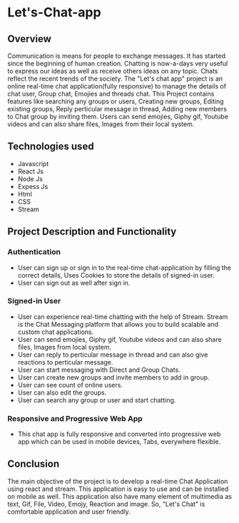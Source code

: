 # Let's-Chat-app
## Overview
Communication is means for people to exchange messages. It has started since the beginning of human creation. Chatting is now-a-days very useful to express our ideas as well as receive others ideas on any topic. Chats reflect the recent trends of the society. The "Let's chat app" project is an online real-time chat application(fully responsive) to manage the details of chat user, Group chat, Emojies and threads chat. This Project contains features like searching any groups or users, Creating new groups, Editing existing groups, Reply perticular message in thread, Adding new members to Chat group by inviting them. Users can send emojies, Giphy gif, Youtube videos and can also share files, Images from their local system. 

## Technologies used
* Javascript
* React Js
* Node Js
* Expess Js
* Html
* CSS
* Stream

## Project Description and Functionality
### Authentication
* User can sign up or sign in to the real-time chat-application by filling the correct details, Uses Cookies to store the details of signed-in user.
* User can sign out as well after sign in.

### Signed-in User
* User can experience real-time chatting with the help of Stream. Stream is the Chat Messaging platform that allows you to build scalable and custom chat applications.
* User can send emojies, Giphy gif, Youtube videos and can also share files, Images from local system.
* User can reply to perticular message in thread and can also give reactions to perticular message.
* User can start messaging with Direct and Group Chats.
* User can create new groups and invite members to add in group.
* User can see count of online users.
* User can also edit the groups.
* User can search any group or user and start chatting.

### Responsive and Progressive Web App
* This chat app is fully responsive and converted into progressive web app which can be used in mobile devices, Tabs, everywhere flexible.

## Conclusion
The main objective of the project is to develop a real-time Chat Application using react and stream. This application is easy to use and can be installed on mobile as well. This application also have many element of multimedia as text, Gif, File, Video, Emojy, Reaction and image. 
So, "Let's Chat" is comfortable application and user friendly.  
